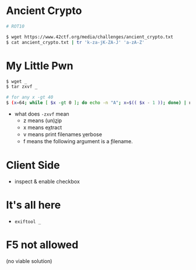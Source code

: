 # Ancient Crypto
```sh
# ROT10

$ wget https://www.42ctf.org/media/challenges/ancient_crypto.txt
$ cat ancient_crypto.txt | tr 'k-za-jK-ZA-J' 'a-zA-Z'
```
# My Little Pwn
```sh
$ wget _
$ tar zxvf _

# for any x -gt 40
$ (x=64; while [ $x -gt 0 ]; do echo -n "A"; x=$(( $x - 1 )); done) | nc challenges.42ctf.org 3002
```
- what does `-zxvf` mean
  - z means (un)z̲ip
  - x means ex̲tract
  - v means print filenames v̲erbose
  - f means the following argument is a f̱ilename.

# Client Side
- inspect & enable checkbox

# It's all here
- `exiftool _`

# F5 not allowed
(no viable solution)
